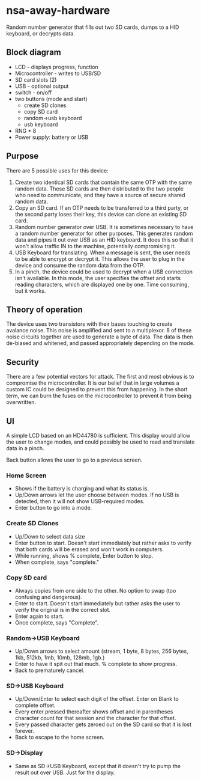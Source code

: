 nsa-away-hardware
=================

Random number generator that fills out two SD cards, dumps to a HID keyboard, or decrypts data.

<h2>Block diagram</h2>
<ul>
<li>LCD - displays progress, function</li>
<li>Microcontroller - writes to USB/SD</li>
<li>SD card slots (2)</li>
<li>USB - optional output</li>
<li>switch - on/off</li>
<li>two buttons (mode and start)
<ul>
	<li>create SD clones</li>
	<li>copy SD card</li>
	<li>random->usb keyboard</li>
	<li>usb keyboard</li>
</ul></li>
<li>RNG * 8</li>
<li>Power supply: battery or USB</li>
</ul>

<h2>Purpose</h2>

There are 5 possible uses for this device:

<ol>
<li>Create two identical SD cards that contain the same OTP with the same random data. These SD cards are then distributed to the two people who need to communicate, and they have a source of secure shared random data.</li>
<li>Copy an SD card. If an OTP needs to be transferred to a third party, or the second party loses their key, this device can clone an existing SD card.</li>
<li>Random number generator over USB. It is sometimes necessary to have a random number generator for other purposes. This generates random data and pipes it out over USB as an HID keyboard. It does this so that it won't allow traffic IN to the machine, potentially compromising it.</li>
<li>USB Keyboard for translating. When a message is sent, the user needs to be able to encrypt or decrypt it. This allows the user to plug in the device and consume the random data from the OTP.</li>
<li>In a pinch, the device could be used to decrypt when a USB connection isn't available. In this mode, the user specifies the offset and starts reading characters, which are displayed one by one. Time consuming, but it works.</li>
</ol>
<h2>Theory of operation</h2>

The device uses two transistors with their bases touching to create avalance noise. This noise is amplified and sent to a multiplexor. 8 of these noise circuits together are used to generate a byte of data. The data is then de-biased and whitened, and passed appropriately depending on the mode.

<h2>Security</h2>

There are a few potential vectors for attack. The first and most obvious is to compromise the microcontroller. It is our belief that in large volumes a custom IC could be designed to prevent this from happening. In the short term, we can burn the fuses on the microcontroller to prevent it from being overwritten.

<h2>UI</h2>

A simple LCD based on an HD44780 is sufficient. This display would allow the user to change modes, and could possibly be used to read and translate data in a pinch.

Back button allows the user to go to a previous screen.

<h3>Home Screen</h3>
<ul>
<li>Shows if the battery is charging and what its status is.</li>
<li>Up/Down arrows let the user choose between modes. If no USB is detected, then it will not show USB-required modes.</li>
<li>Enter button to go into a mode.</li>
</ul>

<h3>Create SD Clones</h3>
<ul>
<li>Up/Down to select data size</li>
<li>Enter button to start. Doesn't start immediately but rather asks to verify that both cards will be erased and won't work in computers.</li>
<li>While running, shows % complete, Enter button to stop.</li>
<li>When complete, says "complete."</li>
</ul>

<h3>Copy SD card</h3>
<ul>
<li>Always copies from one side to the other. No option to swap (too confusing and dangerous).</li>
<li>Enter to start. Doesn't start immediately but rather asks the user to verify the original is in the correct slot.</li>
<li>Enter again to start.</li>
<li>Once complete, says "Complete".</li>
</ul>

<h3>Random->USB Keyboard</h3>
<ul>
<li>Up/Down arrows to select amount (stream, 1 byte, 8 bytes, 256 bytes, 1kb, 512kb, 1mb, 10mb, 128mb, 1gb.)</li>
<li>Enter to have it spit out that much. % complete to show progress.</li>
<li>Back to prematurely cancel.</li>
</ul>

<h3>SD->USB Keyboard</h3>
<ul>
<li>Up/Down/Enter to select each digit of the offset. Enter on Blank to complete offset.</li>
<li>Every enter pressed thereafter shows offset and in parentheses character count for that session and the character for that offset.</li>
<li>Every passed character gets zeroed out on the SD card so that it is lost forever.</li>
<li>Back to escape to the home screen.</li>
</ul>

<h3>SD->Display</h3>
<ul>
<li>Same as SD->USB Keyboard, except that it doesn't try to pump the result out over USB. Just for the display.</li>
</ul>
